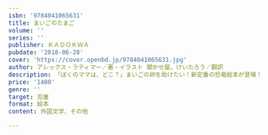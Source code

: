 ```yaml
---
isbn: '9784041065631'
title: まいごのたまご
volume: ''
series: ''
publisher: ＫＡＤＯＫＷＡ
pubdate: '2018-06-28'
cover: 'https://cover.openbd.jp/9784041065631.jpg'
author: アレックス・ラティマー／著・イラスト 聞かせ屋。けいたろう／翻訳
description: 「ぼくのママは、どこ？」まいごの卵を助けたい！新定番の恐竜絵本が登場！
price: '1400'
genre: ''
target: 児童
format: 絵本
content: 外国文学、その他

---
```

